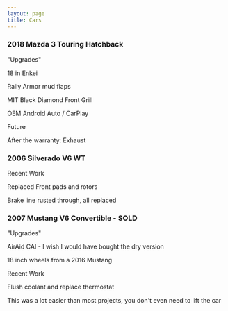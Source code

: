 ```yaml
---
layout: page
title: Cars
---
```

### 2018 Mazda 3 Touring Hatchback

"Upgrades"

 18 in Enkei <wheels>

 Rally Armor mud flaps

 MIT Black Diamond Front Grill

 OEM Android Auto / CarPlay

Future

 After the warranty: Exhaust

### 2006 Silverado V6 WT

Recent Work

 Replaced Front pads and rotors

 Brake line rusted through, all replaced

### 2007 Mustang V6 Convertible - SOLD

"Upgrades"

 AirAid CAI - I wish I would have bought the dry version

 18 inch wheels from a 2016 Mustang

Recent Work

 Flush coolant and replace thermostat

  This was a lot easier than most projects, you don't even need to lift the car
